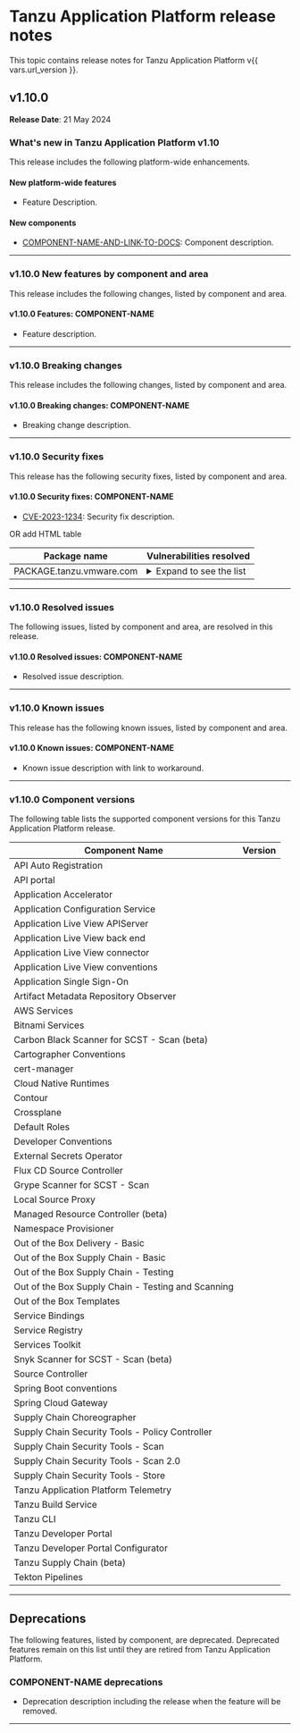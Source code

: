 # Tanzu Application Platform release notes 
 
This topic contains release notes for Tanzu Application Platform v{{ vars.url_version }}. 
 
## <a id='1-10-0'></a> v1.10.0 
 
**Release Date**: 21 May 2024 
 
### <a id='1-10-0-whats-new'></a> What's new in Tanzu Application Platform v1.10
 
This release includes the following platform-wide enhancements.
 
#### <a id='1-10-0-new-platform-features'></a> New platform-wide features
 
- Feature Description.
 
#### <a id='1-10-0-new-components'></a> New components
 
- [COMPONENT-NAME-AND-LINK-TO-DOCS](): Component description.
 
---
 
### <a id='1-10-0-new-features'></a> v1.10.0 New features by component and area
 
This release includes the following changes, listed by component and area. 
 
#### <a id='1-10-0-COMPONENT-NAME'></a> v1.10.0 Features: COMPONENT-NAME
 
- Feature description.
 
---
 
### <a id='1-10-0-breaking-changes'></a> v1.10.0 Breaking changes 
 
This release includes the following changes, listed by component and area. 
 
#### <a id='1-10-0-COMPONENT-NAME-bc'></a> v1.10.0 Breaking changes: COMPONENT-NAME
 
- Breaking change description.
 
---
 
### <a id='1-10-0-security-fixes'></a> v1.10.0 Security fixes 
 
This release has the following security fixes, listed by component and area. 
 
#### <a id='1-10-0-COMPONENT-NAME-fixes'></a> v1.10.0 Security fixes: COMPONENT-NAME
 
- [CVE-2023-1234](https://nvd.nist.gov/vuln/detail/CVE-2023-1234): Security fix description.
 
OR add HTML table  
 
<table>
<thead>
<tr>
<th>Package name</th>
<th>Vulnerabilities resolved</th>
</tr>
</thead>
<tbody>
<tr>
<td>PACKAGE.tanzu.vmware.com</td>
<td><details><summary>Expand to see the list</summary><ul>
<li><a href="https://github.com/advisories/GHSA-xxxx-xxxx-xxxx">GHSA-xxxx-xxxx-xxxx</a></li>
<li><a href="https://nvd.nist.gov/vuln/detail/CVE-2023-12345">CVE-2023-12345</a></li>
</ul></details></td>
</tr>
</tbody>
</table>
 
---
 
### <a id='1-10-0-resolved-issues'></a> v1.10.0 Resolved issues 
 
The following issues, listed by component and area, are resolved in this release. 
 
#### <a id='1-10-0-COMPONENT-NAME-ri'></a> v1.10.0 Resolved issues: COMPONENT-NAME
 
- Resolved issue description.
 
---
 
### <a id='1-10-0-known-issues'></a> v1.10.0 Known issues 
 
This release has the following known issues, listed by component and area. 
 
#### <a id='1-10-0-COMPONENT-NAME-ki'></a> v1.10.0 Known issues: COMPONENT-NAME
 
- Known issue description with link to workaround.
 
---
 
### <a id='1-10-0-components'></a> v1.10.0 Component versions
 
The following table lists the supported component versions for this Tanzu Application Platform release.      
 
| Component Name                                     | Version |
| -------------------------------------------------- | ------- |
| API Auto Registration                              |         |
| API portal                                         |         |
| Application Accelerator                            |         |
| Application Configuration Service                  |         |
| Application Live View APIServer                    |         |
| Application Live View back end                     |         |
| Application Live View connector                    |         |
| Application Live View conventions                  |         |
| Application Single Sign-On                         |         |
| Artifact Metadata Repository Observer              |         |
| AWS Services                                       |         |
| Bitnami Services                                   |         |
| Carbon Black Scanner for SCST - Scan (beta)        |         |
| Cartographer Conventions                           |         |
| cert-manager                                       |         |
| Cloud Native Runtimes                              |         |
| Contour                                            |         |
| Crossplane                                         |         |
| Default Roles                                      |         |
| Developer Conventions                              |         |
| External Secrets Operator                          |         |
| Flux CD Source Controller                          |         |
| Grype Scanner for SCST - Scan                      |         |
| Local Source Proxy                                 |         |
| Managed Resource Controller (beta)                 |         |
| Namespace Provisioner                              |         |
| Out of the Box Delivery - Basic                    |         |
| Out of the Box Supply Chain - Basic                |         |
| Out of the Box Supply Chain - Testing              |         |
| Out of the Box Supply Chain - Testing and Scanning |         |
| Out of the Box Templates                           |         |
| Service Bindings                                   |         |
| Service Registry                                   |         |
| Services Toolkit                                   |         |
| Snyk Scanner for SCST - Scan (beta)                |         |
| Source Controller                                  |         |
| Spring Boot conventions                            |         |
| Spring Cloud Gateway                               |         |
| Supply Chain Choreographer                         |         |
| Supply Chain Security Tools - Policy Controller    |         |
| Supply Chain Security Tools - Scan                 |         |
| Supply Chain Security Tools - Scan 2.0             |         |
| Supply Chain Security Tools - Store                |         |
| Tanzu Application Platform Telemetry               |         |
| Tanzu Build Service                                |         |
| Tanzu CLI                                          |         |
| Tanzu Developer Portal                             |         |
| Tanzu Developer Portal Configurator                |         |
| Tanzu Supply Chain (beta)                          |         |
| Tekton Pipelines                                   |         |  
 
---  
 
## <a id='deprecations'></a> Deprecations 
 
The following features, listed by component, are deprecated. 
Deprecated features remain on this list until they are retired from Tanzu Application Platform. 
 
### <a id='COMPONENT-NAME-deprecations'></a> COMPONENT-NAME deprecations
 
- Deprecation description including the release when the feature will be removed.
 
---

